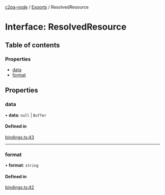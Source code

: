 [c2pa-node](../README.md) / [Exports](../modules.md) / ResolvedResource

# Interface: ResolvedResource

## Table of contents

### Properties

- [data](ResolvedResource.md#data)
- [format](ResolvedResource.md#format)

## Properties

### data

• **data**: ``null`` \| `Buffer`

#### Defined in

[bindings.ts:43](https://github.com/contentauth/c2pa-node/blob/fb1d732/js-src/bindings.ts#L43)

___

### format

• **format**: `string`

#### Defined in

[bindings.ts:42](https://github.com/contentauth/c2pa-node/blob/fb1d732/js-src/bindings.ts#L42)
